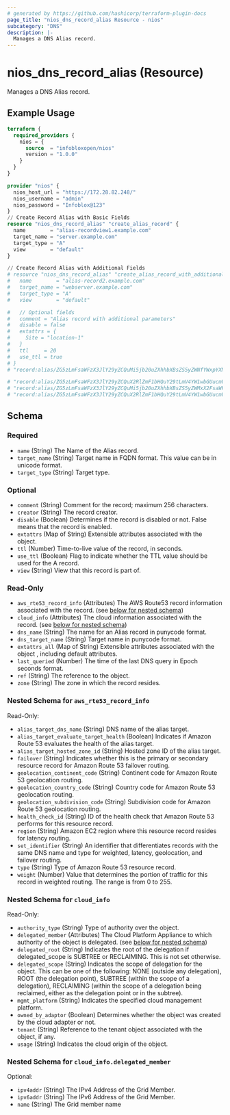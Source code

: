 ```yaml
---
# generated by https://github.com/hashicorp/terraform-plugin-docs
page_title: "nios_dns_record_alias Resource - nios"
subcategory: "DNS"
description: |-
  Manages a DNS Alias record.
---
```


# nios_dns_record_alias (Resource)

Manages a DNS Alias record.

## Example Usage

```terraform
terraform {
  required_providers {
    nios = {
      source  = "infobloxopen/nios"
      version = "1.0.0"
    }
  }
}

provider "nios" {
  nios_host_url = "https://172.28.82.248/"
  nios_username = "admin"
  nios_password = "Infoblox@123"
}
// Create Record Alias with Basic Fields
resource "nios_dns_record_alias" "create_alias_record" {
  name        = "alias-recordview1.example.com"
  target_name = "server.example.com"
  target_type = "A"
  view        = "default"
}

// Create Record Alias with Additional Fields
# resource "nios_dns_record_alias" "create_alias_record_with_additional_fields" {
#   name        = "alias-record2.example.com"
#   target_name = "webserver.example.com"
#   target_type = "A"
#   view        = "default"

#   // Optional fields
#   comment = "Alias record with additional parameters"
#   disable = false
#   extattrs = {
#     Site = "location-1"
#   }
#   ttl     = 20
#   use_ttl = true
# }
# "record:alias/ZG5zLmFsaWFzX3JlY29yZCQuMi5jb20uZXhhbXBsZS5yZWNfYWxpYXNuZXcuQQ:rec_aliasnew.example.com/default.view2"

# "record:alias/ZG5zLmFsaWFzX3JlY29yZCQuX2RlZmF1bHQuY29tLmV4YW1wbGUucmVjMV9hbGlhc25ldy5B:rec1_aliasnew.example.com/default"
# "record:alias/ZG5zLmFsaWFzX3JlY29yZCQuMi5jb20uZXhhbXBsZS5yZWMxX2FsaWFzbmV3LkE:rec1_aliasnew.example.com/default.view2"
# "record:alias/ZG5zLmFsaWFzX3JlY29yZCQuX2RlZmF1bHQuY29tLmV4YW1wbGUucmVjMV9hbGlhc25ldy5B:rec1_aliasnew.example.com/default"
```

<!-- schema generated by tfplugindocs -->
## Schema

### Required

- `name` (String) The Name of the Alias record.
- `target_name` (String) Target name in FQDN format. This value can be in unicode format.
- `target_type` (String) Target type.

### Optional

- `comment` (String) Comment for the record; maximum 256 characters.
- `creator` (String) The record creator.
- `disable` (Boolean) Determines if the record is disabled or not. False means that the record is enabled.
- `extattrs` (Map of String) Extensible attributes associated with the object.
- `ttl` (Number) Time-to-live value of the record, in seconds.
- `use_ttl` (Boolean) Flag to indicate whether the TTL value should be used for the A record.
- `view` (String) View that this record is part of.

### Read-Only

- `aws_rte53_record_info` (Attributes) The AWS Route53 record information associated with the record. (see [below for nested schema](#nestedatt--aws_rte53_record_info))
- `cloud_info` (Attributes) The cloud information associated with the record. (see [below for nested schema](#nestedatt--cloud_info))
- `dns_name` (String) The name for an Alias record in punycode format.
- `dns_target_name` (String) Target name in punycode format.
- `extattrs_all` (Map of String) Extensible attributes associated with the object , including default attributes.
- `last_queried` (Number) The time of the last DNS query in Epoch seconds format.
- `ref` (String) The reference to the object.
- `zone` (String) The zone in which the record resides.

<a id="nestedatt--aws_rte53_record_info"></a>
### Nested Schema for `aws_rte53_record_info`

Read-Only:

- `alias_target_dns_name` (String) DNS name of the alias target.
- `alias_target_evaluate_target_health` (Boolean) Indicates if Amazon Route 53 evaluates the health of the alias target.
- `alias_target_hosted_zone_id` (String) Hosted zone ID of the alias target.
- `failover` (String) Indicates whether this is the primary or secondary resource record for Amazon Route 53 failover routing.
- `geolocation_continent_code` (String) Continent code for Amazon Route 53 geolocation routing.
- `geolocation_country_code` (String) Country code for Amazon Route 53 geolocation routing.
- `geolocation_subdivision_code` (String) Subdivision code for Amazon Route 53 geolocation routing.
- `health_check_id` (String) ID of the health check that Amazon Route 53 performs for this resource record.
- `region` (String) Amazon EC2 region where this resource record resides for latency routing.
- `set_identifier` (String) An identifier that differentiates records with the same DNS name and type for weighted, latency, geolocation, and failover routing.
- `type` (String) Type of Amazon Route 53 resource record.
- `weight` (Number) Value that determines the portion of traffic for this record in weighted routing. The range is from 0 to 255.


<a id="nestedatt--cloud_info"></a>
### Nested Schema for `cloud_info`

Read-Only:

- `authority_type` (String) Type of authority over the object.
- `delegated_member` (Attributes) The Cloud Platform Appliance to which authority of the object is delegated. (see [below for nested schema](#nestedatt--cloud_info--delegated_member))
- `delegated_root` (String) Indicates the root of the delegation if delegated_scope is SUBTREE or RECLAIMING. This is not set otherwise.
- `delegated_scope` (String) Indicates the scope of delegation for the object. This can be one of the following: NONE (outside any delegation), ROOT (the delegation point), SUBTREE (within the scope of a delegation), RECLAIMING (within the scope of a delegation being reclaimed, either as the delegation point or in the subtree).
- `mgmt_platform` (String) Indicates the specified cloud management platform.
- `owned_by_adaptor` (Boolean) Determines whether the object was created by the cloud adapter or not.
- `tenant` (String) Reference to the tenant object associated with the object, if any.
- `usage` (String) Indicates the cloud origin of the object.

<a id="nestedatt--cloud_info--delegated_member"></a>
### Nested Schema for `cloud_info.delegated_member`

Optional:

- `ipv4addr` (String) The IPv4 Address of the Grid Member.
- `ipv6addr` (String) The IPv6 Address of the Grid Member.
- `name` (String) The Grid member name

